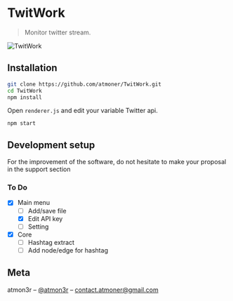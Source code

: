 # TwitWork
> Monitor twitter stream.

![TwitWork](https://i.imgur.com/uyNHILq.jpg)

## Installation

```sh
git clone https://github.com/atmoner/TwitWork.git
cd TwitWork
npm install
```
Open `renderer.js` and edit your variable Twitter api.
```
npm start
```
## Development setup
  
For the improvement of the software, do not hesitate to make your proposal in the support section 

### To Do ###  
 - [x] Main menu
 	 - [ ] Add/save file
	 - [x] Edit API key
   - [ ] Setting
 - [x] Core
	 - [ ] Hashtag extract
	 - [ ] Add node/edge for hashtag
 
## Meta

atmon3r – [@atmon3r](https://twitter.com/atmon3r) – contact.atmoner@gmail.com  
